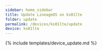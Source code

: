 ```yaml
---
sidebar: home_sidebar
title: Update LineageOS on ks01lte
folder: update
permalink: /devices/ks01lte/update
device: ks01lte
---
```

{% include templates/device_update.md %}
